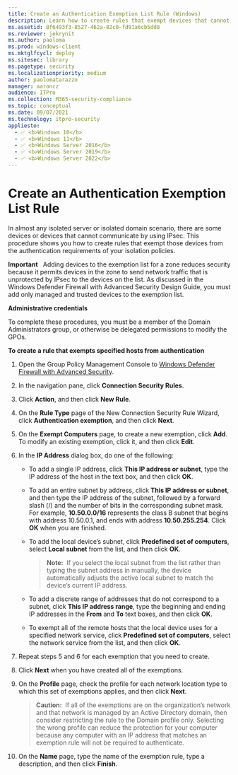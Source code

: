 ```yaml
---
title: Create an Authentication Exemption List Rule (Windows)
description: Learn how to create rules that exempt devices that cannot communicate by using IPSec from the authentication requirements of your isolation policies.
ms.assetid: 8f6493f3-8527-462a-82c0-fd91a6cb5dd8
ms.reviewer: jekrynit
ms.author: paoloma
ms.prod: windows-client
ms.mktglfcycl: deploy
ms.sitesec: library
ms.pagetype: security
ms.localizationpriority: medium
author: paolomatarazzo
manager: aaroncz
audience: ITPro
ms.collection: M365-security-compliance
ms.topic: conceptual
ms.date: 09/07/2021
ms.technology: itpro-security
appliesto: 
  - ✅ <b>Windows 10</b>
  - ✅ <b>Windows 11</b>
  - ✅ <b>Windows Server 2016</b>
  - ✅ <b>Windows Server 2019</b>
  - ✅ <b>Windows Server 2022</b>
---
```


# Create an Authentication Exemption List Rule


In almost any isolated server or isolated domain scenario, there are some devices or devices that cannot communicate by using IPsec. This procedure shows you how to create rules that exempt those devices from the authentication requirements of your isolation policies.

**Important**  
Adding devices to the exemption list for a zone reduces security because it permits devices in the zone to send network traffic that is unprotected by IPsec to the devices on the list. As discussed in the Windows Defender Firewall with Advanced Security Design Guide, you must add only managed and trusted devices to the exemption list.

 
**Administrative credentials**

To complete these procedures, you must be a member of the Domain Administrators group, or otherwise be delegated permissions to modify the GPOs.

**To create a rule that exempts specified hosts from authentication**

1.  Open the Group Policy Management Console to [Windows Defender Firewall with Advanced Security](open-the-group-policy-management-console-to-windows-firewall-with-advanced-security.md).

2.  In the navigation pane, click **Connection Security Rules**.

3.  Click **Action**, and then click **New Rule**.

4.  On the **Rule Type** page of the New Connection Security Rule Wizard, click **Authentication exemption**, and then click **Next**.

5.  On the **Exempt Computers** page, to create a new exemption, click **Add**. To modify an existing exemption, click it, and then click **Edit**.

6.  In the **IP Address** dialog box, do one of the following:

    -   To add a single IP address, click **This IP address or subnet**, type the IP address of the host in the text box, and then click **OK**.

    -   To add an entire subnet by address, click **This IP address or subnet**, and then type the IP address of the subnet, followed by a forward slash (/) and the number of bits in the corresponding subnet mask. For example, **10.50.0.0/16** represents the class B subnet that begins with address 10.50.0.1, and ends with address **10.50.255.254**. Click **OK** when you are finished.

    -   To add the local device’s subnet, click **Predefined set of computers**, select **Local subnet** from the list, and then click **OK**.

        >**Note:**  If you select the local subnet from the list rather than typing the subnet address in manually, the device automatically adjusts the active local subnet to match the device’s current IP address.
        
    -   To add a discrete range of addresses that do not correspond to a subnet, click **This IP address range**, type the beginning and ending IP addresses in the **From** and **To** text boxes, and then click **OK**.

    -   To exempt all of the remote hosts that the local device uses for a specified network service, click **Predefined set of computers**, select the network service from the list, and then click **OK**.

7.  Repeat steps 5 and 6 for each exemption that you need to create.

8.  Click **Next** when you have created all of the exemptions.

9.  On the **Profile** page, check the profile for each network location type to which this set of exemptions applies, and then click **Next**.

    >**Caution:**  If all of the exemptions are on the organization’s network and that network is managed by an Active Directory domain, then consider restricting the rule to the Domain profile only. Selecting the wrong profile can reduce the protection for your computer because any computer with an IP address that matches an exemption rule will not be required to authenticate.

10. On the **Name** page, type the name of the exemption rule, type a description, and then click **Finish**.
